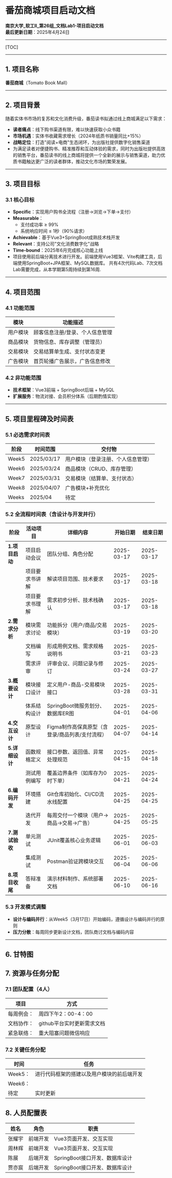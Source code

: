 # 番茄商城项目启动文档
**南京大学_软工Ⅱ_第26组_文档Lab1-项目启动文档**  
**最后更新日期**：2025年4月24日

---
[TOC]

---


## 1. 项目名称  
**番茄商城**​（Tomato Book Mall）  

---

## 2. 项目背景  
随着实体书市场的复苏和文化消费升级，番茄读书拟通过线上商城满足以下需求：  
- ​**读者痛点**：线下购书渠道有限，难以快速获取小众书籍  
- ​**市场机遇**：实体书收藏需求增长（2024年纸质书销量同比+15%）  
- ​**战略定位**：打造"阅读+电商"生态闭环，为出版社提供数字化销售渠道  
-	为满足读者对便捷购书、精准推荐和互动体验的需求，同时为出版社提供高效的销售平台，番茄读书的线上商城将提供一个全新的展示与销售渠道，助力优质书籍触达更广泛的读者群体，推动文化市场的繁荣发展。

---

## 3. 项目目标  
### 3.1 核心目标  
- ​**Specific**：实现用户购书全流程（注册→浏览→下单→支付）  
- ​**Measurable**：  
  - 支付成功率 ≥ 99%  
  - 系统响应时间 ≤ 1秒（90%请求）  
- ​**Achievable**：基于Vue3+SpringBoot成熟技术栈开发  
- ​**Relevant**：支持公司"文化消费数字化"战略  
- ​**Time-bound**：2025年6月完成核心功能上线 
- 项目使用前后端分离技术进行开发。前端使用Vue3框架、Vite构建工具，后端使用SpringBoot+JPA框架、MySQL数据库。 共有4次代码Lab、7次文档Lab需要完成，从本学期第5周持续到第16周.
---

## 4. 项目范围  
### 4.1 功能范围  
| ​**模块**       | 功能描述                          |  
|----------------|-----------------------------------|  
| 用户模块       | 顾客信息注册/登录、个人信息管理            |  
| 商品模块       | 货物信息、库存调整（管理员）       |  
| 交易模块       | 交易结算单生成、支付状态变更           |  
| 广告模块       | 首页轮播广告展示，广告信息修改          |  

### 4.2 非功能范围  
- ​**技术框架**：Vue3前端 + SpringBoot后端 + MySQL  
- ​**扩展服务**：物流对接、会员积分体系（后期酌情实现）  

---

## 5. 项目里程碑及时间表  
### 5.1 必选需求时间表  
| 阶段     | 时间范围      | 交付物                          |  
|----------|-------------|---------------------------------|  
| Week5    | 2025/03/17  | 用户模块（登录注册、个人信息管理） |  
| Week6    | 2025/03/24  | 商品模块（CRUD、库存管理）        |  
| Week7    | 2025/03/31  | 交易模块（结算单、支付状态）       |  
| Week8    | 2025/04/07  | 广告模块+补充优化                 |  
| Weeks    | 2025/04     | 待定							  |
 
### 5.2 全流程时间表（含设计与开发并行）

| ​**阶段**         | ​**活动项目**                  | ​**详细内容**                                   | ​**开始日期** | ​**结束日期** |  
|------------------|-----------------------------|---------------------------------------------|------------|------------|  
| ​**1.项目启动**   | 项目启动会议                  | 团队分组、角色分配                             | 2025-03-17 | 2025-03-17 |  
|                  | 项目要求书讲解                | 解读项目范围、技术要求                         | 2025-03-17 | 2025-03-18 |  
|                  | 项目要求书理解                | 需求初步分析、技术栈确认                       | 2025-03-17 | 2025-03-18 |  
| ​**2.需求分析**   | 模块需求讨论                  | 功能拆分（用户/商品/交易模块）                  | 2025-03-19 | 2025-03-20 |  
|                  | 文档编写                      | 形成用例文档、需求规格说明书                    | 2025-03-21 | 2025-03-23 |  
|                  | 需求评审                      | 评审会议、问题记录与修订                        | 2025-03-24 | 2025-03-27 |  
| ​**3.概要设计**   | 模块接口设计                  | 定义用户-商品-交易模块接口                     | 2025-03-28 | 2025-03-31 |  
|                  | 体系结构设计                  | SpringBoot微服务划分、数据库ER图               | 2025-04-01 | 2025-04-06 |  
| ​**4.交互设计**   | 原型设计                      | Figma制作高保真原型（含登录/商品列表/支付流程）  | 2025-04-07 | 2025-04-14 |  
| ​**5.详细设计**   | 函数规格定义                  | 接口参数、返回值、异常处理规范                   | 2025-04-15 | 2025-04-18 |  
|                  | 测试用例编写                  | 覆盖边界条件（如库存为0时下单）                 | 2025-04-21 | 2025-04-24 |  
| ​**6.编码开发**   | 环境搭建                      | Git仓库初始化、CI/CD流水线配置                 | 2025-04-25 | 2025-04-25 |  
|                  | 迭代开发                      | 每周交付一个模块（用户→商品→交易→广告）          | 2025-04-25 | 2025-05-25 |  
| ​**7.测试验收**   | 单元测试                      | JUnit覆盖核心业务逻辑                          | 2025-06-01 | 2025-06-03 |  
|                  | 集成测试                      | Postman验证跨模块交互                          | 2025-06-04 | 2025-06-06 |  
| ​**8.项目收尾**   | 答辩准备                      | 演示材料制作、系统部署文档                      | 2025-06-10 | 2025-06-16 |  

### 5.3 开发模式调整  
- ​**设计与编码并行**：从Week5（3月17日）开始编码，遵循设计与编码并行的原则
- ​**压力分散**：每周同步更新设计文档，团队商讨文档与编码内容

---

## 6. 甘特图  


## 7. 资源与任务分配
### 7.1 团队配置（4人）
| 项目         | 方式                          |
|--------------|-------------------------------|
|​每周例会：|周四下午2：00-4：00
|​文档协作：|github平台实时更新需求文档
|​紧急联络：|重大阻塞问题微信响应
          
### 7.2 关键任务分配
| 时间         | 任务       
|--------------|-------------------------------|
|​Week5：|进行代码框架的搭建以及用户模块的前后端开发
|​Week6：|
|待定		|实时更新

## 8. 人员配置表
|姓名		    | 角色         | 职责                          |
|-------------|--------------|-------------------------------|
|张耀宇		| 前端开发     | Vue3页面开发、交互实现         |
|周林辉		| 前端开发     | Vue3页面开发、交互实现         |
|陈展			| 后端开发     | SpringBoot接口开发、数据库设计 |
|贾亦宸			| 后端开发     | SpringBoot接口开发、数据库设计 | 
